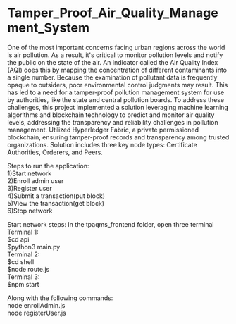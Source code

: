 # Tamper_Proof_Air_Quality_Management_System
One of the most important concerns facing urban regions across the world is air pollution. As a result, it's critical to monitor pollution levels and notify the public on the state of the air. An indicator called the Air Quality Index (AQI) does this by mapping the concentration of different contaminants into a single number. Because the examination of pollutant data is frequently opaque to outsiders, poor environmental control judgments may result. This has led to a need for a tamper-proof pollution management system for use by authorities, like the state and central pollution boards.  To address these challenges, this project implemented a solution leveraging machine learning algorithms and blockchain technology to predict and monitor air quality levels, addressing the transparency and reliability challenges in pollution management. Utilized Hyperledger Fabric, a private permissioned blockchain, ensuring tamper-proof records and transparency among trusted organizations. Solution includes three key node types: Certificate Authorities, Orderers, and Peers.


Steps to run the application: <br>
1)Start network <br>
2)Enroll admin user <br>
3)Register user <br>
4)Submit a transaction(put block) <br>
5)View the transaction(get block) <br>
6)Stop network <br>

Start network steps: In the tpaqms_frontend folder, open three terminal <br>
Terminal 1: <br>
$cd api <br>
$python3 main.py <br>
Terminal 2: <br>
            $cd shell <br>
            $node route.js <br>
Terminal 3: <br>
            $npm start <br>

Along with the following commands: <br>
node enrollAdmin.js <br>
node registerUser.js <br>



